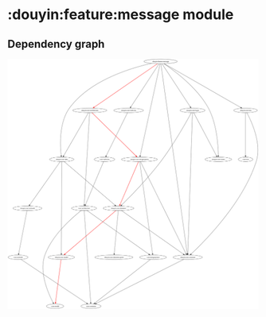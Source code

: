 # :douyin:feature:message module
## Dependency graph
![Dependency graph](../../../docs/images/graphs/dep_graph_douyin_feature_message.svg)
